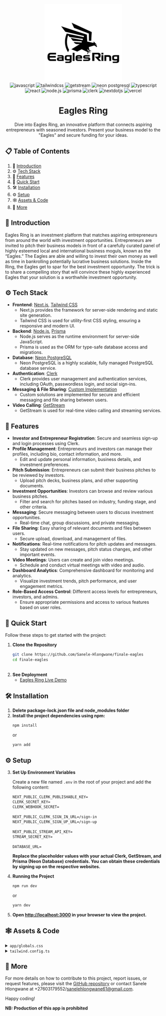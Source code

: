 
<div align="center">
  <br />
  <a href="https://www.youtube.com/@TechInvaders-bv5kv" target="_blank">
    <img src="./public/EaglesRingLogo.png" alt="Project Banner" style="height: 250px;">
  </a>
  <br />

  <div>
    <img src="https://img.shields.io/badge/-JavaScript-black?style=for-the-badge&logoColor=white&logo=javascript&color=F7DF1E" alt="javascript" />
    <img src="https://img.shields.io/badge/-Tailwind_CSS-black?style=for-the-badge&logoColor=white&logo=tailwindcss&color=06B6D4" alt="tailwindcss" />
    <img src="https://img.shields.io/badge/-GetStream-black?style=for-the-badge&logoColor=white&logo=getstream&color=1E88E5" alt="getstream" />
    <img src="https://img.shields.io/badge/-Neon_PostgreSQL-black?style=for-the-badge&logoColor=white&logo=postgresql&color=4169E1" alt="neon postgresql" />
    <img src="https://img.shields.io/badge/-TypeScript-black?style=for-the-badge&logoColor=white&logo=typescript&color=3178C6" alt="typescript" />
    <img src="https://img.shields.io/badge/-React-black?style=for-the-badge&logoColor=white&logo=react&color=61DAFB" alt="react" />
    <img src="https://img.shields.io/badge/-Node.js-black?style=for-the-badge&logoColor=white&logo=node.js&color=339933" alt="node.js" />
    <img src="https://img.shields.io/badge/-Prisma-black?style=for-the-badge&logoColor=white&logo=prisma&color=2D3748" alt="prisma" />
    <img src="https://img.shields.io/badge/-Clerk-black?style=for-the-badge&logoColor=white&logo=clerk&color=3C3C3D" alt="clerk" />
    <img src="https://img.shields.io/badge/-Next_JS-black?style=for-the-badge&logoColor=white&logo=nextdotjs&color=000000" alt="nextdotjs" />
    <img src="https://img.shields.io/badge/-Vercel-black?style=for-the-badge&logoColor=white&logo=vercel&color=000000" alt="vercel" />
  </div>

  <h1 align="center">Eagles Ring</h1>

  <div align="center">
    Dive into Eagles Ring, an innovative platform that connects aspiring entrepreneurs with seasoned investors. Present your business model to the "Eagles" and secure funding for your ideas.
  </div>
</div>

## 📋 <a name="table">Table of Contents</a>

1. 🤖 [Introduction](#introduction)
2. ⚙️ [Tech Stack](#tech-stack)
3. 🔋 [Features](#features)
4. 🤸 [Quick Start](#quick-start)
5. 🛠️ [Installation](#installation)
6. ⚙️ [Setup](#setup)
7. 🕸️ [Assets & Code](#assets-and-code)
8. 🚀 [More](#more)

## <a name="introduction">🤖 Introduction</a>

Eagles Ring is an investment platform that matches aspiring entrepreneurs from around the world with investment opportunities. Entrepreneurs are invited to pitch their business models in front of a carefully curated panel of highly esteemed local and international business moguls, known as the “Eagles.” The Eagles are able and willing to invest their own money as well as time in bankrolling potentially lucrative business solutions. Inside the Ring, the Eagles get to spar for the best investment opportunity. The trick is to share a compelling story that will convince these highly experienced Eagles that your solution is a worthwhile investment opportunity.

## <a name="tech-stack">⚙️ Tech Stack</a>

- **Frontend**: [Next.js](https://nextjs.org/), [Tailwind CSS](https://tailwindcss.com/)
  - Next.js provides the framework for server-side rendering and static site generation.
  - Tailwind CSS is used for utility-first CSS styling, ensuring a responsive and modern UI.
- **Backend**: [Node.js](https://nodejs.org/), [Prisma](https://www.prisma.io/)
  - Node.js serves as the runtime environment for server-side JavaScript.
  - Prisma is used as the ORM for type-safe database access and migrations.
- **Database**: [Neon PostgreSQL](https://neon.tech/)
  - Neon PostgreSQL is a highly scalable, fully managed PostgreSQL database service.
- **Authentication**: [Clerk](https://clerk.dev/)
  - Clerk provides user management and authentication services, including OAuth, passwordless login, and social sign-ins.
- **Messaging & File Sharing**: [Custom Implementation](#custom-implementation)
  - Custom solutions are implemented for secure and efficient messaging and file sharing between users.
- **Video Calling**: [GetStream](https://getstream.io/)
  - GetStream is used for real-time video calling and streaming services.

## <a name="features">🔋 Features</a>

- **Investor and Entrepreneur Registration**: Secure and seamless sign-up and login processes using Clerk.
- **Profile Management**: Entrepreneurs and investors can manage their profiles, including bio, contact information, and more.
  - Edit and update personal information, business details, and investment preferences.
- **Pitch Submission**: Entrepreneurs can submit their business pitches to be reviewed by investors.
  - Upload pitch decks, business plans, and other supporting documents.
- **Investment Opportunities**: Investors can browse and review various business pitches.
  - Filter and search for pitches based on industry, funding stage, and other criteria.
- **Messaging**: Secure messaging between users to discuss investment opportunities.
  - Real-time chat, group discussions, and private messaging.
- **File Sharing**: Easy sharing of relevant documents and files between users.
  - Secure upload, download, and management of files.
- **Notifications**: Real-time notifications for pitch updates and messages.
  - Stay updated on new messages, pitch status changes, and other important events.
- **Video Meetings**: Users can create and join video meetings.
  - Schedule and conduct virtual meetings with video and audio.
- **Dashboard Analytics**: Comprehensive dashboard for monitoring and analytics.
  - Visualize investment trends, pitch performance, and user engagement metrics.
- **Role-Based Access Control**: Different access levels for entrepreneurs, investors, and admins.
  - Ensure appropriate permissions and access to various features based on user roles.

## <a name="quick-start">🤸 Quick Start</a>

Follow these steps to get started with the project:

1. **Clone the Repository**
   ```bash
   git clone https://github.com/Sanele-Hlongwane/finale-eagles
   cd finale-eagles
  

2. **See Deployment**
   - [Eagles Ring Live Demo](https://finale-eagles.vercel.app)

## <a name="installation">🛠️ Installation</a>

1. **Delete package-lock.json file and node_modules folder**
2. **Install the project dependencies using npm:**
   ```bash
   npm install
   ```
   or
   ```bash
   yarn add
   ```

## <a name="setup">⚙️ Setup</a>

3. **Set Up Environment Variables**

   Create a new file named `.env` in the root of your project and add the following content:
   ```
   NEXT_PUBLIC_CLERK_PUBLISHABLE_KEY=
   CLERK_SECRET_KEY=
   CLERK_WEBHOOK_SECRET=

   NEXT_PUBLIC_CLERK_SIGN_IN_URL=/sign-in
   NEXT_PUBLIC_CLERK_SIGN_UP_URL=/sign-up

   NEXT_PUBLIC_STREAM_API_KEY=
   STREAM_SECRET_KEY=

   DATABASE_URL=
   ```
   **Replace the placeholder values with your actual Clerk, GetStream, and Prisma (Neon Database) credentials. You can obtain these credentials by signing up on the respective websites.**

4. **Running the Project**
   ```bash
   npm run dev
   ```
   or
   ```bash
   yarn dev
   ```
5. **Open [http://localhost:3000](http://localhost:3000) in your browser to view the project.**

## <a name="assets-and-code">🕸️ Assets & Code</a>

<details>
  <summary><code>app/globals.css</code></summary>

  ```css
  @tailwind base;
  @tailwind components;
  @tailwind utilities;

  * {
    margin: 0;
    padding: 0;
    box-sizing: border-box;
  }
  ```
</details>

<details>
  <summary><code>tailwind.config.ts</code></summary>

  ```ts
  import type { Config } from 'tailwindcss';

  const config: Config = {
    darkMode: ['class'],
    content: [
      './pages/**/*.{js,ts,jsx,tsx}',
      './components/**/*.{js

,ts,jsx,tsx}',
    ],
    theme: {
      extend: {},
    },
    plugins: [],
  };

  export default config;
  ```
</details>

## <a name="more">🚀 More</a>

For more details on how to contribute to this project, report issues, or request features, please visit the [GitHub repository](https://github.com/Sanele-Hlongwane/eaglesring) or contact Sanele Hlongwane at +27603179552/sanelehlongwane61@gmail.com.

Happy coding!

**NB: Production of this app is prohibited**

